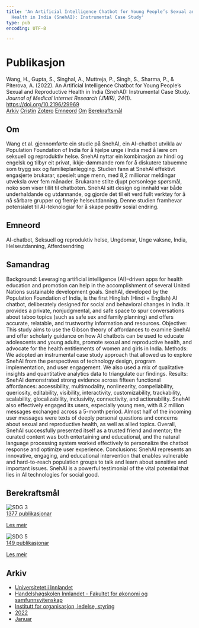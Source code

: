 ```yaml
---
title: 'An Artificial Intelligence Chatbot for Young People’s Sexual and Reproductive
  Health in India (SnehAI): Instrumental Case Study'
type: pub
encoding: UTF-8

---
```

<h1>Publikasjon</h1>
<article id="csl-bib-container-LDG5WZFY" class="csl-bib-container">
  <div class="csl-bib-body"> <div class="csl-entry">Wang, H., Gupta, S., Singhal, A., Muttreja, P., Singh, S., Sharma, P., &#38; Piterova, A. (2022). An Artificial Intelligence Chatbot for Young People’s Sexual and Reproductive Health in India (SnehAI): Instrumental Case Study. <i>Journal of Medical Internet Research (JMIR)</i>, <i>24</i>(1). <a href="https://doi.org/10.2196/29969">https://doi.org/10.2196/29969</a></div> </div>
  <div class="csl-bib-buttons">
    <a href="#taxonomy-article-LDG5WZFY" alt="archive" class="csl-bib-button">Arkiv</a>
    <a href="https://app.cristin.no/results/show.jsf?id=1992729" alt="Cristin" class="csl-bib-button">Cristin</a>
    <a href="http://zotero.org/groups/5881554/items/LDG5WZFY" alt="Zotero" class="csl-bib-button">Zotero</a>
    <a href="#keywords-article-LDG5WZFY" alt="keywords" class="csl-bib-button">Emneord</a>
    <a href="#about-article-LDG5WZFY" alt="about_pub" class="csl-bib-button">Om</a>
    <a href="#sdg-article-LDG5WZFY" alt="sdg" class="csl-bib-button">Berekraftsmål</a>
  </div>
  <div id="csl-bib-meta-container-LDG5WZFY"></div>
</article>
<div id="csl-bib-meta-LDG5WZFY" class="csl-bib-meta">
  <article id="about-article-LDG5WZFY" class="about_pub-article">
    <h1>Om</h1>
    Wang et al. gjennomførte ein studie på SnehAI, ein AI-chatbot utvikla av Population Foundation of India for å hjelpe unge i India med å lære om seksuell og reproduktiv helse. SnehAI nyttar ein kombinasjon av hindi og engelsk og tilbyr eit privat, ikkje-dømmande rom for å diskutere tabuemne som trygg sex og familieplanlegging. Studien fann at SnehAI effektivt engasjerte brukarar, spesielt unge menn, med 8,2 millionar meldingar utveksla over fem månader. Brukarane stilte djupt personlege spørsmål, noko som viser tillit til chatboten. SnehAI sitt design og innhald var både underhaldande og utdannande, og gjorde det til eit verdifullt verktøy for å nå sårbare grupper og fremje helseutdanning. Denne studien framhevar potensialet til AI-teknologiar for å skape positiv sosial endring.
  </article>
  <article id="keywords-article-LDG5WZFY" class="keywords-article">
    <h1>Emneord</h1>
    AI-chatbot, Seksuell og reproduktiv helse, Ungdomar, Unge vaksne, India, Helseutdanning, Atferdsendring
  </article>
  <article id="abstract-article-LDG5WZFY" class="abstract-article">
    <h1>Samandrag</h1>
    Background: Leveraging artificial intelligence (AI)–driven apps for health education and promotion can help in the accomplishment of several United Nations sustainable development goals. SnehAI, developed by the Population Foundation of India, is the first Hinglish (Hindi + English) AI chatbot, deliberately designed for social and behavioral changes in India. It provides a private, nonjudgmental, and safe space to spur conversations about taboo topics (such as safe sex and family planning) and offers accurate, relatable, and trustworthy information and resources. Objective: This study aims to use the Gibson theory of affordances to examine SnehAI and offer scholarly guidance on how AI chatbots can be used to educate adolescents and young adults, promote sexual and reproductive health, and advocate for the health entitlements of women and girls in India. 
Methods: We adopted an instrumental case study approach that allowed us to explore SnehAI from the perspectives of technology design, program implementation, and user engagement. We also used a mix of qualitative insights and quantitative analytics data to triangulate our findings. 
Results: SnehAI demonstrated strong evidence across fifteen functional affordances: accessibility, multimodality, nonlinearity, compellability, queriosity, editability, visibility, interactivity, customizability, trackability, scalability, glocalizability, inclusivity, connectivity, and actionability. SnehAI also effectively engaged its users, especially young men, with 8.2 million messages exchanged across a 5-month period. Almost half of the incoming user messages were texts of deeply personal questions and concerns about sexual and reproductive health, as well as allied topics. Overall, SnehAI successfully presented itself as a trusted friend and mentor; the curated content was both entertaining and educational, and the natural language processing system worked effectively to personalize the chatbot response and optimize user experience. 
Conclusions: SnehAI represents an innovative, engaging, and educational intervention that enables vulnerable and hard-to-reach population groups to talk and learn about sensitive and important issues. SnehAI is a powerful testimonial of the vital potential that lies in AI technologies for social good.
  </article>
  <article id="sdg-article-LDG5WZFY" class="sdg-article">
    <h1>Berekraftsmål</h1>
    <div class="sdg-container"><div id="sdg3" class="sdg">
        <img src="{{< params subfolder >}}images/sdg/sdg03_nn.png" class="image" alt="SDG 3">
        <div class="sdg-overlay">
          <a href="{{< params subfolder >}}nn/archive/?sdg=3#archive" class="sdg-publication-count"><span>1377</span> publikasjonar</a>
          <p><a href="https://fn.no/om-fn/fns-baerekraftsmaal/god-helse-og-livskvalitet?lang=nno-NO" class="sdg-read-more">Les meir</a></p>
        </div>
      </div> <div id="sdg5" class="sdg">
        <img src="{{< params subfolder >}}images/sdg/sdg05_nn.png" class="image" alt="SDG 5">
        <div class="sdg-overlay">
          <a href="{{< params subfolder >}}nn/archive/?sdg=5#archive" class="sdg-publication-count"><span>149</span> publikasjonar</a>
          <p><a href="https://fn.no/om-fn/fns-baerekraftsmaal/likestilling-mellom-kjoennene?lang=nno-NO" class="sdg-read-more">Les meir</a></p>
        </div>
      </div></div>
  </article>
  <article id="taxonomy-article-LDG5WZFY" class="taxonomy-article">
    <h1>Arkiv</h1>
    <ul>
      <li><a href="{{< params subfolder >}}nn/archive/?key=3DCRN523">Universitetet i Innlandet</a></li>
      <li><a href="{{< params subfolder >}}nn/archive/?key=DU8Q9LN9">Handelshøgskolen Innlandet - Fakultet for økonomi og samfunnsvitenskap</a></li>
      <li><a href="{{< params subfolder >}}nn/archive/?key=4LUWR3ZM">Institutt for organisasjon, ledelse, styring</a></li>
      <li><a href="{{< params subfolder >}}nn/archive/?key=RDNF7EXQ">2022</a></li>
      <li><a href="{{< params subfolder >}}nn/archive/?key=MRAFNJX4">Januar</a></li>
    </ul>
  </article>
</div>
